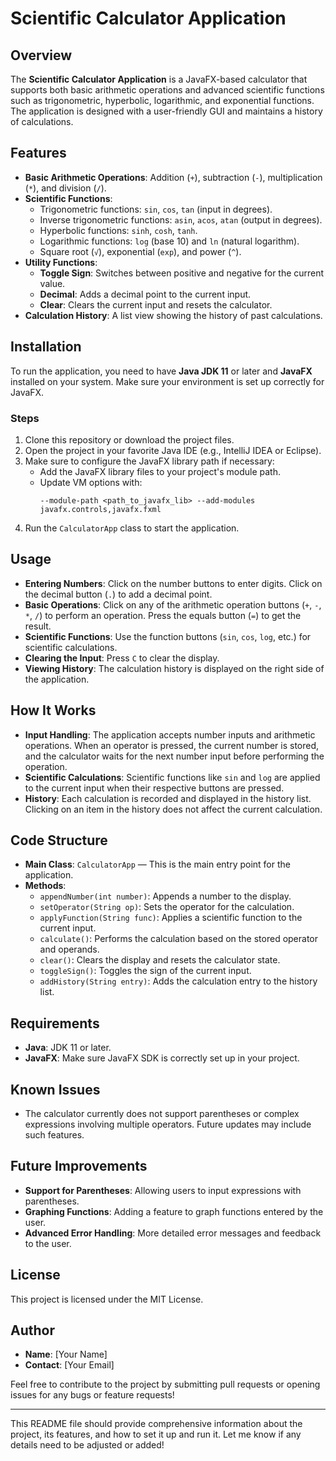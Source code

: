 # Scientific Calculator Application

## Overview
The **Scientific Calculator Application** is a JavaFX-based calculator that supports both basic arithmetic operations and advanced scientific functions such as trigonometric, hyperbolic, logarithmic, and exponential functions. The application is designed with a user-friendly GUI and maintains a history of calculations.

## Features
- **Basic Arithmetic Operations**: Addition (`+`), subtraction (`-`), multiplication (`*`), and division (`/`).
- **Scientific Functions**:
  - Trigonometric functions: `sin`, `cos`, `tan` (input in degrees).
  - Inverse trigonometric functions: `asin`, `acos`, `atan` (output in degrees).
  - Hyperbolic functions: `sinh`, `cosh`, `tanh`.
  - Logarithmic functions: `log` (base 10) and `ln` (natural logarithm).
  - Square root (`√`), exponential (`exp`), and power (`^`).
- **Utility Functions**:
  - **Toggle Sign**: Switches between positive and negative for the current value.
  - **Decimal**: Adds a decimal point to the current input.
  - **Clear**: Clears the current input and resets the calculator.
- **Calculation History**: A list view showing the history of past calculations.

## Installation
To run the application, you need to have **Java JDK 11** or later and **JavaFX** installed on your system. Make sure your environment is set up correctly for JavaFX.

### Steps
1. Clone this repository or download the project files.
2. Open the project in your favorite Java IDE (e.g., IntelliJ IDEA or Eclipse).
3. Make sure to configure the JavaFX library path if necessary:
   - Add the JavaFX library files to your project's module path.
   - Update VM options with:
     ```
     --module-path <path_to_javafx_lib> --add-modules javafx.controls,javafx.fxml
     ```
4. Run the `CalculatorApp` class to start the application.

## Usage
- **Entering Numbers**: Click on the number buttons to enter digits. Click on the decimal button (`.`) to add a decimal point.
- **Basic Operations**: Click on any of the arithmetic operation buttons (`+`, `-`, `*`, `/`) to perform an operation. Press the equals button (`=`) to get the result.
- **Scientific Functions**: Use the function buttons (`sin`, `cos`, `log`, etc.) for scientific calculations.
- **Clearing the Input**: Press `C` to clear the display.
- **Viewing History**: The calculation history is displayed on the right side of the application.

## How It Works
- **Input Handling**: The application accepts number inputs and arithmetic operations. When an operator is pressed, the current number is stored, and the calculator waits for the next number input before performing the operation.
- **Scientific Calculations**: Scientific functions like `sin` and `log` are applied to the current input when their respective buttons are pressed.
- **History**: Each calculation is recorded and displayed in the history list. Clicking on an item in the history does not affect the current calculation.

## Code Structure
- **Main Class**: `CalculatorApp` — This is the main entry point for the application.
- **Methods**:
  - `appendNumber(int number)`: Appends a number to the display.
  - `setOperator(String op)`: Sets the operator for the calculation.
  - `applyFunction(String func)`: Applies a scientific function to the current input.
  - `calculate()`: Performs the calculation based on the stored operator and operands.
  - `clear()`: Clears the display and resets the calculator state.
  - `toggleSign()`: Toggles the sign of the current input.
  - `addHistory(String entry)`: Adds the calculation entry to the history list.

## Requirements
- **Java**: JDK 11 or later.
- **JavaFX**: Make sure JavaFX SDK is correctly set up in your project.

## Known Issues
- The calculator currently does not support parentheses or complex expressions involving multiple operators. Future updates may include such features.

## Future Improvements
- **Support for Parentheses**: Allowing users to input expressions with parentheses.
- **Graphing Functions**: Adding a feature to graph functions entered by the user.
- **Advanced Error Handling**: More detailed error messages and feedback to the user.

## License
This project is licensed under the MIT License.

## Author
- **Name**: [Your Name]
- **Contact**: [Your Email]

Feel free to contribute to the project by submitting pull requests or opening issues for any bugs or feature requests!

---

This README file should provide comprehensive information about the project, its features, and how to set it up and run it. Let me know if any details need to be adjusted or added!